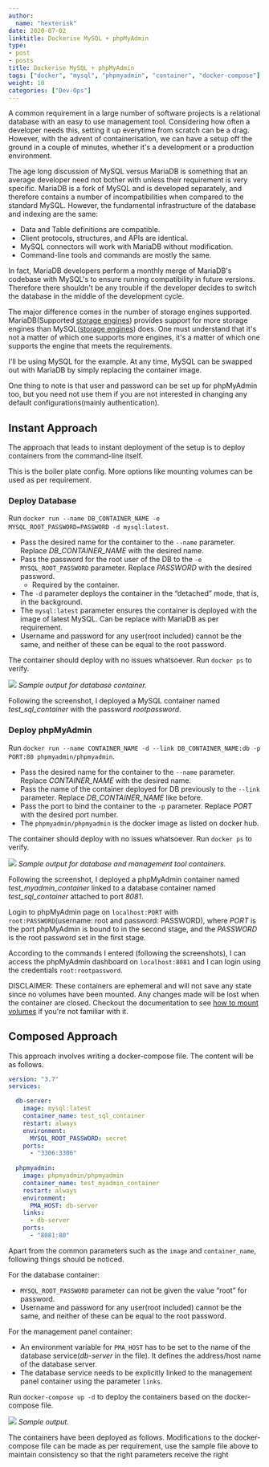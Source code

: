 ```yaml
---
author:
  name: "hexterisk"
date: 2020-07-02
linktitle: Dockerise MySQL + phpMyAdmin
type:
- post
- posts
title: Dockerise MySQL + phpMyAdmin
tags: ["docker", "mysql", "phpmyadmin", "container", "docker-compose"]
weight: 10
categories: ["Dev-Ops"]
---
```


A common requirement in a large number of software projects is a relational database with an easy to use management tool. Considering how often a developer needs this, setting it up everytime from scratch can be a drag. However, with the advent of containerisation, we can have a setup off the ground in a couple of minutes, whether it's a development or a production environment.

The age long discussion of MySQL versus MariaDB is something that an average developer need not bother with unless their requirement is very specific. MariaDB is a fork of MySQL and is developed separately, and therefore contains a number of incompatibilities when compared to the standard MySQL. However, the fundamental infrastructure of the database and indexing are the same:

*   Data and Table definitions are compatible.
*   Client protocols, structures, and APIs are identical.
*   MySQL connectors will work with MariaDB without modification.
*   Command-line tools and commands are mostly the same.

In fact, MariaDB developers perform a monthly merge of MariaDB's codebase with MySQL's to ensure running compatibility in future versions. Therefore there shouldn't be any trouble if the developer decides to switch the database in the middle of the development cycle.

The major difference comes in the number of storage engines supported. MariaDB(Supported [storage engines](https://mariadb.com/kb/en/library/storage-engines/)) provides support for more storage engines than MySQL([storage engines](https://dev.mysql.com/doc/refman/8.0/en/storage-engines.html)) does. One must understand that it's not a matter of which one supports more engines, it's a matter of which one supports the engine that meets the requirements.

I'll be using MySQL for the example. At any time, MySQL can be swapped out with MariaDB by simply replacing the container image.

One thing to note is that user and password can be set up for phpMyAdmin too, but you need not use them if you are not interested in changing any default configurations(mainly authentication).

## Instant Approach

The approach that leads to instant deployment of the setup is to deploy containers from the command-line itself.

This is the boiler plate config. More options like mounting volumes can be used as per requirement.

### Deploy Database

Run `docker run --name DB_CONTAINER_NAME -e MYSQL_ROOT_PASSWORD=PASSWORD -d mysql:latest`.

*   Pass the desired name for the container to the `--name` parameter. Replace _DB\_CONTAINER\_NAME_ with the desired name.
*   Pass the password for the root user of the DB to the `-e MYSQL_ROOT_PASSWORD` parameter. Replace _PASSWORD_ with the desired password.
    *   Required by the container.
*   The `-d` parameter deploys the container in the “detached” mode, that is, in the background.
*   The `mysql:latest` parameter ensures the container is deployed with the image of latest MySQL. Can be replace with MariaDB as per requirement.
*   Username and password for any user(root included) cannot be the same, and neither of these can be equal to the root password.

The container should deploy with no issues whatsoever. Run `docker ps` to verify.

![](/Dockerise_MySQL_+_phpMyAdmin/2020-07-17-200632-screenshot.png)
_Sample output for database container._

Following the screenshot, I deployed a MySQL container named _test\_sql\_container_ with the password _rootpassword_.

### Deploy phpMyAdmin

Run `docker run --name CONTAINER_NAME -d --link DB_CONTAINER_NAME:db -p PORT:80 phpmyadmin/phpmyadmin`.

*   Pass the desired name for the container to the `--name` parameter. Replace _CONTAINER\_NAME_ with the desired name.
*   Pass the name of the container deployed for DB previously to the `--link` parameter. Replace _DB\_CONTAINER\_NAME_ like before.
*   Pass the port to bind the container to the `-p` parameter. Replace _PORT_ with the desired port number.
*   The `phpmyadmin/phpmyadmin` is the docker image as listed on docker hub.

The container should deploy with no issues whatsoever. Run `docker ps` to verify.

![](/Dockerise_MySQL_+_phpMyAdmin/2020-07-17-200743-screenshot.png)
_Sample output for database and management tool containers._

Following the screenshot, I deployed a phpMyAdmin container named _test\_myadmin\_container_ linked to a database container named _test\_sql\_container_ attached to port _8081_.

Login to phpMyAdmin page on `localhost:PORT` with `root:PASSWORD`(username: root and password: PASSWORD), where _PORT_ is the port phpMyAdmin is bound to in the second stage, and the _PASSWORD_ is the root password set in the first stage.

According to the commands I entered (following the screenshots), I can access the phpMyAdmin dashboard on `localhost:8081` and I can login using the credentials `root:rootpassword`.

DISCLAIMER: These containers are ephemeral and will not save any state since no volumes have been mounted. Any changes made will be lost when the container are closed. Checkout the documentation to see [how to mount volumes](https://docs.docker.com/storage/volumes/) if you're not familiar with it.

## Composed Approach

This approach involves writing a docker-compose file. The content will be as follows.

```yaml
version: "3.7"
services:

  db-server:
    image: mysql:latest
    container_name: test_sql_container
    restart: always
    environment:
      MYSQL_ROOT_PASSWORD: secret
    ports:
      - "3306:3306"
    
  phpmyadmin:
    image: phpmyadmin/phpmyadmin
    container_name: test_myadmin_container
    restart: always
    environment:
      PMA_HOST: db-server
    links:
      - db-server
    ports:
      - "8081:80"
```

Apart from the common parameters such as the `image` and `container_name`, following things should be noticed.

For the database container:

*   `MYSQL_ROOT_PASSWORD` parameter can not be given the value “root” for password.
*   Username and password for any user(root included) cannot be the same, and neither of these can be equal to the root password.

For the management panel container:

*   An environment variable for `PMA_HOST` has to be set to the name of the database service(_db-server_ in the file). It defines the address/host name of the database server.
*   The database service needs to be explicitly linked to the management panel container using the parameter `links`.

Run `docker-compose up -d` to deploy the containers based on the docker-compose file.

![](/Dockerise_MySQL_+_phpMyAdmin/2020-07-17-213248-screenshot.png)
_Sample output._

The containers have been deployed as follows. Modifications to the docker-compose file can be made as per requirement, use the sample file above to maintain consistency so that the right parameters receive the right